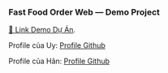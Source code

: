 ### Fast Food Order Web — Demo Project  
[🔗 Link Demo Dự Án](https://gia-uy.github.io/fast_food/).

Profile của Uy: [Profile Github](https://gia-uy.github.io/)

Profile của Hân: [Profile Github](https://github.com/Hanari05/profile)
